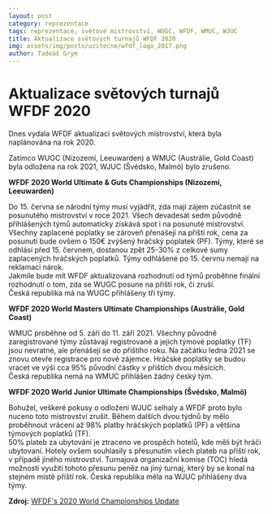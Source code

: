 ```yaml
---
layout: post
category: reprezentace
tags: reprezentace, světové mistrovství, WUGC, WFDF, WMUC, WJUC
title: Aktualizace světových turnajů WFDF 2020
img: assets/img/posts/uzitecne/wfdf_logo_2017.png
author: Tadeáš Grym
---
```

# Aktualizace světových turnajů WFDF 2020

Dnes vydala WFDF aktualizaci světových mistrovství, která byla naplánována na rok 2020.  
  
Zatímco WUGC (Nizozemí, Leeuwarden) a WMUC (Austrálie, Gold Coast) byla odložena na rok 2021, WJUC (Švédsko, Malmö) bylo zrušeno.  
  
**WFDF 2020 World Ultimate & Guts Championships (Nizozemí, Leeuwarden)**

Do 15. června se národní týmy musí vyjádřit, zda mají zájem zúčastnit se posunutého mistrovství v roce 2021. Všech devadesát sedm původně přihlášených týmů automaticky získává spot i na posunuté mistrovství.  
Všechny zaplacené poplatky se zároveň přenášejí na příští rok, cena za posunutí bude ovšem o 150€ zvýšený hráčský poplatek (PF). Týmy, které se odhlásí před 15. červnem, dostanou zpět 25-30% z celkové sumy zaplacených hráčských poplatků. Týmy odhlášené po 15. červnu nemají na reklamaci nárok.  
Jakmile bude mít WFDF aktualizovaná rozhodnutí od týmů proběhne finální rozhodnutí o tom, zda se WUGC posune na příští rok, či zruší.  
Česká republika má na WUGC přihlášeny tři týmy.  
  
**WFDF 2020 World Masters Ultimate Championships (Austrálie, Gold Coast)**

WMUC proběhne od 5. září do 11. září 2021. Všechny původně zaregistrované týmy zůstávají registrované a jejich týmové poplatky (TF) jsou nevratné, ale přenášejí se do příštího roku. Na začátku ledna 2021 se znovu otevře registrace pro nové zájemce. Hráčské poplatky se budou vracet ve výši cca 95% původní částky v příštích dvou měsících.  
Česká republika nemá na WMUC přihlášen žádný český tým.

**WFDF 2020 World Junior Ultimate Championships (Švédsko, Malmö)**

Bohužel, veškeré pokusy o odložení WJUC selhaly a WFDF proto bylo nuceno toto mistrovství zrušit. Během dalších dvou týdnů by mělo proběhnout vrácení až 98% platby hráčských poplatků (PF) a většina týmových poplatků (TF).  
50% plateb za ubytování je ztraceno ve prospěch hotelů, kde měli být hráči ubytovaní. Hotely ovšem souhlasily s přesunutím všech plateb na příští rok, v případě jiného mistrovství. Turnajová organizační komise (TOC) hledá možnosti využití tohoto přesunu peněz na jiný turnaj, který by se konal na stejném místě příští rok.
Česká republika měla na WJUC přihlášeny dva týmy.  

**Zdroj:** [WFDF's 2020 World Championships Update](http://www.wfdf.org/news-media/news/press/2-official-communication/971-wfdfs-2020-world-championships-update)
